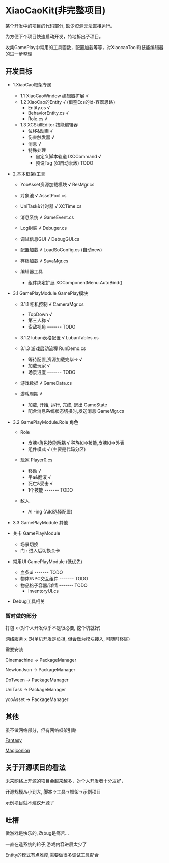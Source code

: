 # XiaoCaoKit(非完整项目)

某个开发中的项目的代码部分, 缺少资源无法直接运行。

为方便下个项目快速启动开发，特地拆出子项目。

收集GamePlay中常用的工具函数，配置加载等等，对XiaocaoTool和技能编辑器的进一步整理


## 开发目标


* 1.XiaoCao框架专属
	* 1.1 XiaoCaoWindow 编辑器扩展 √
	* 1.2 XiaoCao的Entity  √ (借鉴Ecs的id-容器思路)
		* Entity.cs  √
		* BehaviorEntity.cs √
		* Role.cs  √
	* 1.3 XCSkillEditor 技能编辑器
		* 位移&动画 √
		* 伤害触发器 √
		* 消息 √
		* 特殊处理 
			* 自定义脚本轨道 IXCCommand √ 
			* 预设Tag (如自动索敌) TODO

* 2.基本框架/工具
	* YooAsset资源加载模块 √ ResMgr.cs
	* 对象池 √ AssetPool.cs

	* UniTask&计时器 √ XCTime.cs
	* 消息系统 √  GameEvent.cs
	* Log封装 √ Debuger.cs
	* 调试信息GUI √ DebugGUI.cs 

	* 配置加载 √ LoadSoConfig.cs (自动new)
	* 存档加载 √ SavaMgr.cs
	* 编辑器工具
		* 组件绑定扩展  XCComponentMenu.AutoBind()


* 3.1 GamePlayModule GamePlay模块
	* 3.1.1 相机控制 √ CameraMgr.cs
		* TopDown √
		* 第三人称 √
		* 索敌视角 ------- TODO
	* 3.1.2 luban表格配置 √ LubanTables.cs
	* 3.1.3 游戏启动流程 RunDemo.cs
		* 等待配置,资源加载完毕-> √
		* 加载玩家 √
		* 场景进度 ------- TODO

	* 游戏数据 √ GameData.cs
	* 游戏周期 √
		* 加载, 开始, 运行, 完成, 退出  GameState
		* 配合消息系统状态切换时,发送消息  GameMgr.cs
	
* 3.2 GamePlayModule.Role 角色
	* Role
		* 皮肤-角色技能解耦 √ 
		种族Id->技能,皮肤Id->外表
		* 组件模式 √ (主要是代码分区)
		
	* 玩家 Player0.cs
		* 移动 √
		* 平a&翻滚 √
		* 死亡&受击 √
		* 1个技能 ------- TODO
	* 敌人
		* AI -ing (AiId选择配置)

* 3.3 GamePlayModule 其他
 * 关卡 GamePlayModule
	* 场景切换
	* 门 : 进入后切换关卡


 * 常用UI GamePlayModule (低优先)
	* 血条ui ------- TODO
	* 物体/NPC交互组件 ------- TODO
	* 物品格子容器/详情 ------- TODO 
		* InventoryUI.cs

* Debug工具相关
			



### 暂时做的部分

打包 x (对个人开发似乎不是很必要, 挖个坑就好)

网络服务 x (对单机开发是负担, 但会做为模块接入, 可随时移除)



需要安装

Cinemachine -> PackageManager

NewtonJson  -> PackageManager

DoTween		-> PackageManager

UniTask		-> PackageManager

yooAsset -> PackageManager



## 其他

虽不做网络部分，但有网络框架引路

[Fantasy](https://github.com/qq362946/Fantasy)

[Magiconion](https://github.com/Cysharp/MagicOnion)


## 关于开源项目的看法

未来网络上开源的项目会越来越多，对个人开发者十分友好，

开源规模从小到大, 脚本->工具->框架->示例项目

示例项目就不建议开源了

## 吐槽

做游戏是快乐的, 改bug是痛苦...

一直在造系统的轮子,游戏内容进展太少了

Entity的模式有点难度,需要做很多调试工具配合



